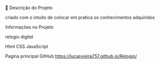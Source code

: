 🚀 Descrição do Projeto

criado com o intuito de colocar em pratica os conhecimentos adquiridos

Informações no Projeto

relogio digitel 

Html
CSS
JavaScript


Pagina principal GitHub
https://lucasvieira757.github.io/Relogio/
